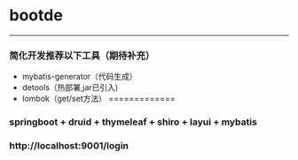 # bootde
-------------
### 简化开发推荐以下工具（期待补充）
* mybatis-generator（代码生成）
* detools（热部署,jar已引入)
* lombok（get/set方法）
=============
### springboot + druid + thymeleaf + shiro + layui + mybatis
### http://localhost:9001/login
